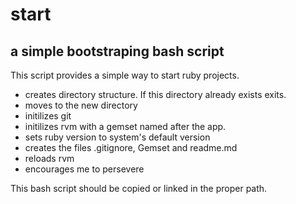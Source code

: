 # start
## a simple bootstraping bash script

This script provides a simple way to start ruby projects.

* creates directory structure. If this directory already exists exits.
* moves to the new directory
* initilizes git
* initilizes rvm with a gemset named after the app.
* sets ruby version to system's default version
* creates the files .gitignore, Gemset and readme.md
* reloads rvm
* encourages me to persevere

This bash script should be copied or linked in the proper path.